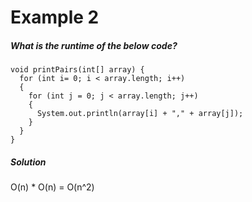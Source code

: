 # Example 2

##### What is the runtime of the below code?

```
void printPairs(int[] array) {
  for (int i= 0; i < array.length; i++)
  {
    for (int j = 0; j < array.length; j++)
    {
      System.out.println(array[i] + "," + array[j]);
    }
  }
}
```

##### Solution
O(n) \* O(n) = O(n^2)
